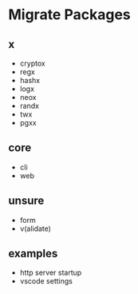 # Migrate Packages

## x
- cryptox
- regx
- hashx
- logx
- neox
- randx
- twx
- pgxx

## core
- cli
- web


## unsure
- form
- v(alidate)

## examples
- http server startup
- vscode settings